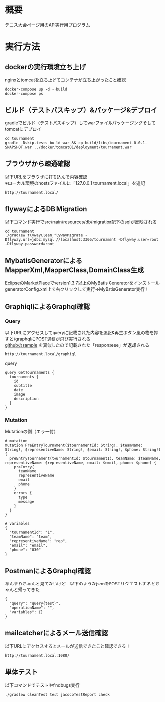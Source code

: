 # 概要
テニス大会ページ用のAPI実行用プログラム
# 実行方法
## dockerの実行環境立ち上げ
nginxとtomcatを立ち上げてコンテナが立ち上がったこと確認
```
docker-compose up -d --build
docker-compose ps
```
## ビルド（テストパスキップ）&パッケージ&デプロイ
gradleでビルド（テストパスキップ）してwarファイルパッケージングそしてtomcatにデプロイ
```
cd tournament
gradle -Dskip.tests build war && cp build/libs/tournament-0.0.1-SNAPSHOT.war ../docker/tomcat01/deployment/tournament.war
```
## ブラウザから疎通確認
以下URLをブラウザに打ち込んで内容確認  
※ローカル環境のhostsファイルに「127.0.0.1 tournament.local」を追記
```
http://tournament.local/
```
## flywayによるDB Migration
以下コマンド実行でsrc/main/resources/db/migration配下のsqlが反映される
```
cd tournament
./gradlew flywayClean flywayMigrate -Dflyway.url=jdbc:mysql://localhost:3306/tournament -Dflyway.user=root -Dflyway.password=root
```
## MybatisGeneratorによるMapperXml,MapperClass,DomainClass生成
EclipseのMarketPlaceでversion1.3.7以上のMyBatis Generatorをインストール  
generatorConfig.xml上で右クリックして実行→MyBatisGenerator実行！
## GraphiqlによるGraphql確認
### Query
以下URLにアクセスしてqueryに記載された内容を追記&再生ボタン風の物を押すと/graphqlにPOST通信が飛び実行される  
[githubのsample](https://github.com/graphql-java/graphql-spring-boot/blob/master/example/src/main/java/com/embedler/moon/graphql/boot/sample/ApplicationBootConfiguratisampleon.java) を真似したので記載された「responseee」が返却される
```
http://tournament.local/graphiql
```
query
```
query GetTournaments {
  tournaments {
    id
    subtitle
    date
    image
    description
  }
}
```
### Mutation
Mutationの例（エラー付）

```
# mutation
mutation PreEntryTournament($tournamentId: String!, $teamName: String!, $representiveName: String!, $email: String!, $phone: String!) {
  preEntryTournament(tournamentId: $tournamentId, teamName: $teamName, representiveName: $representiveName, email: $email, phone: $phone) {
    preEntry{
      teamName
      representiveName
      email
      phone
    }
    errors {
      type
      message
    }
  }
}

# variables
{
  "tournamentId": "1",
  "teamName": "team",
  "representiveName": "rep",
  "email": "email",
  "phone": "030"
}
```

## PostmanによるGraphql確認
あんまりちゃんと見てないけど、以下のようなjsonをPOSTリクエストするとちゃんと帰ってきた
```
{
  "query": "query{test}",
  "operationName": "",
  "variables": {}
}
```

## mailcatcherによるメール送信確認
以下URLにアクセスするとメールが送信できたこと確認できる！

```
http://tournament.local:1080/
```

## 単体テスト
以下コマンドでテストやfindbugs実行

```
./gradlew cleanTest test jacocoTestReport check
```


